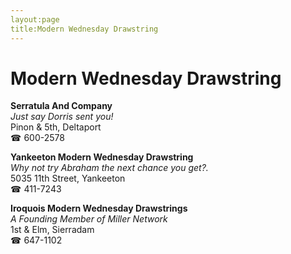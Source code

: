 ```yaml
---
layout:page
title:Modern Wednesday Drawstring
---
```

# Modern Wednesday Drawstring

**Serratula And Company**  
_Just say Dorris sent you!_  
Pinon & 5th, Deltaport  
☎ 600-2578



**Yankeeton Modern Wednesday Drawstring**  
_Why not try Abraham the next chance you get?._  
5035 11th Street, Yankeeton  
☎ 411-7243



**Iroquois Modern Wednesday Drawstrings**  
_A Founding Member of Miller Network_  
1st & Elm, Sierradam  
☎ 647-1102



